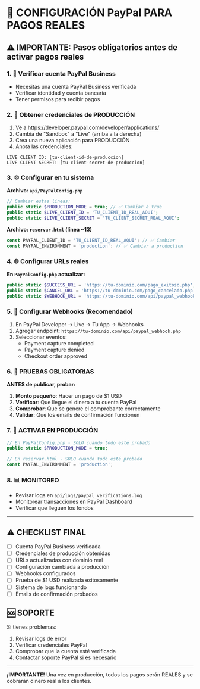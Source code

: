 # 🔴 CONFIGURACIÓN PayPal PARA PAGOS REALES

## ⚠️ IMPORTANTE: Pasos obligatorios antes de activar pagos reales

### 1. 🏢 Verificar cuenta PayPal Business
- Necesitas una cuenta PayPal Business verificada
- Verificar identidad y cuenta bancaria
- Tener permisos para recibir pagos

### 2. 🔑 Obtener credenciales de PRODUCCIÓN

1. Ve a https://developer.paypal.com/developer/applications/
2. Cambia de "Sandbox" a "Live" (arriba a la derecha)
3. Crea una nueva aplicación para PRODUCCIÓN
4. Anota las credenciales:

```
LIVE CLIENT ID: [tu-client-id-de-produccion]
LIVE CLIENT SECRET: [tu-client-secret-de-produccion]
```

### 3. ⚙️ Configurar en tu sistema

**Archivo: `api/PayPalConfig.php`**
```php
// Cambiar estas líneas:
public static $PRODUCTION_MODE = true; // ✅ Cambiar a true
public static $LIVE_CLIENT_ID = 'TU_CLIENT_ID_REAL_AQUI';
public static $LIVE_CLIENT_SECRET = 'TU_CLIENT_SECRET_REAL_AQUI';
```

**Archivo: `reservar.html` (línea ~13)**
```javascript
const PAYPAL_CLIENT_ID = 'TU_CLIENT_ID_REAL_AQUI'; // ✅ Cambiar
const PAYPAL_ENVIRONMENT = 'production'; // ✅ Cambiar a production
```

### 4. 🌐 Configurar URLs reales

**En `PayPalConfig.php` actualizar:**
```php
public static $SUCCESS_URL = 'https://tu-dominio.com/pago_exitoso.php';
public static $CANCEL_URL = 'https://tu-dominio.com/pago_cancelado.php';
public static $WEBHOOK_URL = 'https://tu-dominio.com/api/paypal_webhook.php';
```

### 5. 🔗 Configurar Webhooks (Recomendado)

1. En PayPal Developer → Live → Tu App → Webhooks
2. Agregar endpoint: `https://tu-dominio.com/api/paypal_webhook.php`
3. Seleccionar eventos:
   - Payment capture completed
   - Payment capture denied
   - Checkout order approved

### 6. 🧪 PRUEBAS OBLIGATORIAS

**ANTES de publicar, probar:**

1. **Monto pequeño**: Hacer un pago de $1 USD
2. **Verificar**: Que llegue el dinero a tu cuenta PayPal
3. **Comprobar**: Que se genere el comprobante correctamente
4. **Validar**: Que los emails de confirmación funcionen

### 7. 🚀 ACTIVAR EN PRODUCCIÓN

```php
// En PayPalConfig.php - SOLO cuando todo esté probado
public static $PRODUCTION_MODE = true;
```

```javascript
// En reservar.html - SOLO cuando todo esté probado
const PAYPAL_ENVIRONMENT = 'production';
```

### 8. 📊 MONITOREO

- Revisar logs en `api/logs/paypal_verifications.log`
- Monitorear transacciones en PayPal Dashboard
- Verificar que lleguen los fondos

---

## ⚠️ CHECKLIST FINAL

- [ ] Cuenta PayPal Business verificada
- [ ] Credenciales de producción obtenidas
- [ ] URLs actualizadas con dominio real
- [ ] Configuración cambiada a producción
- [ ] Webhooks configurados
- [ ] Prueba de $1 USD realizada exitosamente
- [ ] Sistema de logs funcionando
- [ ] Emails de confirmación probados

## 🆘 SOPORTE

Si tienes problemas:
1. Revisar logs de error
2. Verificar credenciales PayPal
3. Comprobar que la cuenta esté verificada
4. Contactar soporte PayPal si es necesario

---

**¡IMPORTANTE!** Una vez en producción, todos los pagos serán REALES y se cobrarán dinero real a los clientes.
